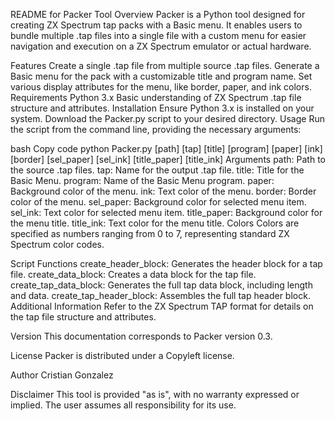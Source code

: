 README for Packer Tool
Overview
Packer is a Python tool designed for creating ZX Spectrum tap packs with a Basic menu. It enables users to bundle multiple .tap files into a single file with a custom menu for easier navigation and execution on a ZX Spectrum emulator or actual hardware.

Features
Create a single .tap file from multiple source .tap files.
Generate a Basic menu for the pack with a customizable title and program name.
Set various display attributes for the menu, like border, paper, and ink colors.
Requirements
Python 3.x
Basic understanding of ZX Spectrum .tap file structure and attributes.
Installation
Ensure Python 3.x is installed on your system.
Download the Packer.py script to your desired directory.
Usage
Run the script from the command line, providing the necessary arguments:

bash
Copy code
python Packer.py [path] [tap] [title] [program] [paper] [ink] [border] [sel_paper] [sel_ink] [title_paper] [title_ink]
Arguments
path: Path to the source .tap files.
tap: Name for the output .tap file.
title: Title for the Basic Menu.
program: Name of the Basic Menu program.
paper: Background color of the menu.
ink: Text color of the menu.
border: Border color of the menu.
sel_paper: Background color for selected menu item.
sel_ink: Text color for selected menu item.
title_paper: Background color for the menu title.
title_ink: Text color for the menu title.
Colors
Colors are specified as numbers ranging from 0 to 7, representing standard ZX Spectrum color codes.

Script Functions
create_header_block: Generates the header block for a tap file.
create_data_block: Creates a data block for the tap file.
create_tap_data_block: Generates the full tap data block, including length and data.
create_tap_header_block: Assembles the full tap header block.
Additional Information
Refer to the ZX Spectrum TAP format for details on the tap file structure and attributes.

Version
This documentation corresponds to Packer version 0.3.

License
Packer is distributed under a Copyleft license.

Author
Cristian Gonzalez

Disclaimer
This tool is provided "as is", with no warranty expressed or implied. The user assumes all responsibility for its use.
